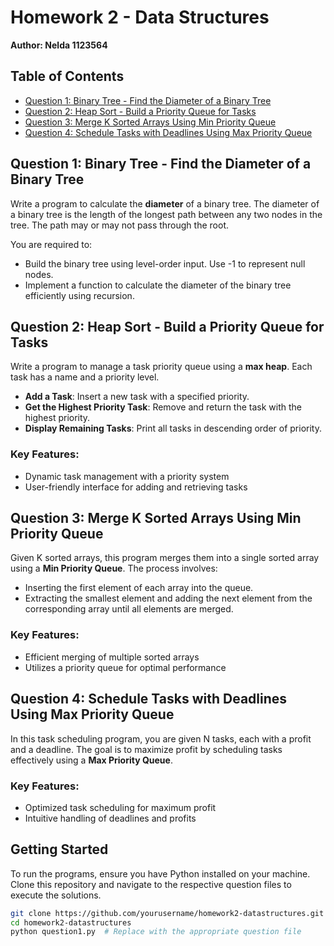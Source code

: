 # Homework 2 - Data Structures
**Author: Nelda 1123564**

## Table of Contents
- [Question 1: Binary Tree - Find the Diameter of a Binary Tree](#question-1-binary-tree---find-the-diameter-of-a-binary-tree)
- [Question 2: Heap Sort - Build a Priority Queue for Tasks](#question-2-heap-sort---build-a-priority-queue-for-tasks)
- [Question 3: Merge K Sorted Arrays Using Min Priority Queue](#question-3-merge-k-sorted-arrays-using-min-priority-queue)
- [Question 4: Schedule Tasks with Deadlines Using Max Priority Queue](#question-4-schedule-tasks-with-deadlines-using-max-priority-queue)

## Question 1: Binary Tree - Find the Diameter of a Binary Tree
Write a program to calculate the **diameter**  of a binary tree. The diameter of a binary tree is the length of the longest path between any two nodes in the tree. The path may or may not pass through the root.

You are required to:
- Build the binary tree using level-order input. Use -1 to represent null nodes.
- Implement a function to calculate the diameter of the binary tree efficiently using recursion.

## Question 2: Heap Sort - Build a Priority Queue for Tasks
Write a program to manage a task priority queue using a **max heap**. Each task has a name and a priority level. 
- **Add a Task**: Insert a new task with a specified priority.
- **Get the Highest Priority Task**: Remove and return the task with the highest priority.
- **Display Remaining Tasks**: Print all tasks in descending order of priority.

### Key Features:
- Dynamic task management with a priority system
- User-friendly interface for adding and retrieving tasks

## Question 3: Merge K Sorted Arrays Using Min Priority Queue
Given K sorted arrays, this program merges them into a single sorted array using a **Min Priority Queue**. The process involves:
- Inserting the first element of each array into the queue.
- Extracting the smallest element and adding the next element from the corresponding array until all elements are merged.

### Key Features:
- Efficient merging of multiple sorted arrays
- Utilizes a priority queue for optimal performance

## Question 4: Schedule Tasks with Deadlines Using Max Priority Queue
In this task scheduling program, you are given N tasks, each with a profit and a deadline. The goal is to maximize profit by scheduling tasks effectively using a **Max Priority Queue**.

### Key Features:
- Optimized task scheduling for maximum profit
- Intuitive handling of deadlines and profits

## Getting Started
To run the programs, ensure you have Python installed on your machine. Clone this repository and navigate to the respective question files to execute the solutions.

```bash
git clone https://github.com/yourusername/homework2-datastructures.git
cd homework2-datastructures
python question1.py  # Replace with the appropriate question file
